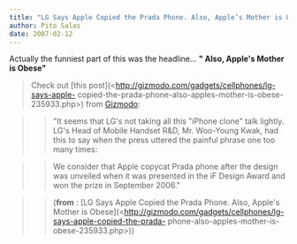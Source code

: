 ```yaml
---
title: "LG Says Apple Copied the Prada Phone. Also, Apple’s Mother is Obese"
author: Pito Salas
date: 2007-02-12
---
```




Actually the funniest part of this was the headline… **" Also, Apple's Mother
is Obese"**

>
> Check out [this post](<http://gizmodo.com/gadgets/cellphones/lg-says-apple-
> copied-the-prada-phone-also-apples-mother-is-obese-235933.php>) from
> [Gizmodo](<http://www.gizmodo.com>):
>

>> "It seems that LG's not taking all this "iPhone clone" talk lightly. LG's
Head of Mobile Handset R&D, Mr. Woo-Young Kwak, had this to say when the press
uttered the painful phrase one too many times:

>

>> We consider that Apple copycat Prada phone after the design was unveiled
when it was presented in the iF Design Award and won the prize in September
2006."

>

>> (**from** : [LG Says Apple Copied the Prada Phone. Also, Apple's Mother is
Obese](<http://gizmodo.com/gadgets/cellphones/lg-says-apple-copied-the-prada-
phone-also-apples-mother-is-obese-235933.php>))


